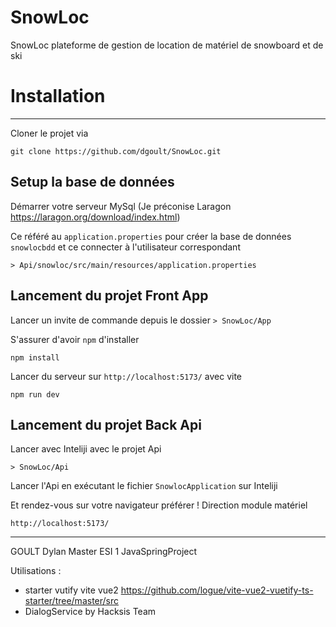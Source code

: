 # SnowLoc
SnowLoc plateforme de gestion de location de matériel de snowboard et de ski

# Installation
***
Cloner le projet via
```
git clone https://github.com/dgoult/SnowLoc.git
```
## Setup la base de données

Démarrer votre serveur MySql (Je préconise Laragon https://laragon.org/download/index.html)

Ce référé au ``application.properties`` pour créer la base de données ``snowlocbdd`` et ce connecter à l'utilisateur correspondant
```
> Api/snowloc/src/main/resources/application.properties
```

## Lancement du projet Front App

Lancer un invite de commande depuis le dossier ``> SnowLoc/App``

S'assurer d'avoir ``npm`` d'installer
```
npm install
```

Lancer du serveur sur ``http://localhost:5173/`` avec vite

```
npm run dev
```
## Lancement du projet Back Api

Lancer avec Inteliji avec le projet Api

```
> SnowLoc/Api
```

Lancer l'Api en exécutant le fichier ``SnowlocApplication`` sur Inteliji

Et rendez-vous sur votre navigateur préférer ! Direction module matériel

```
http://localhost:5173/
```
***
GOULT Dylan Master ESI 1 JavaSpringProject


Utilisations :
- starter vutify vite vue2 https://github.com/logue/vite-vue2-vuetify-ts-starter/tree/master/src
- DialogService by Hacksis Team
